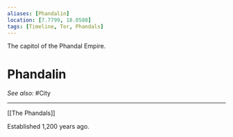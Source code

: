 ```yaml
---
aliases: [Phandalin]
location: [7.7799, 18.0588]
tags: [Timeline, Tor, Phandals]
---
```

<span
	  class='ob-timelines' 
	  data-date='822-09-25-00' 
	  data-title='Phandalin'
	 data-type='range'
	 data-end='2022-01-01-00'>
The capitol of the Phandal Empire.
</span>
# Phandalin
*See also:* #City 
___
[[The Phandals]]

Established 1,200 years ago.
